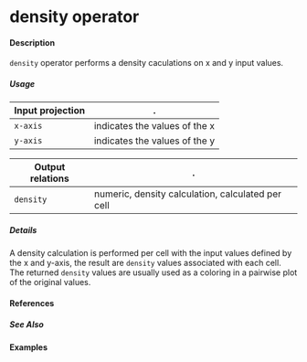 # density operator

#### Description
`density` operator performs a density caculations on x and y input values.

##### Usage
Input projection|.
---|---
`x-axis`  | indicates the values of the x
`y-axis`  | indicates the values of the y


Output relations|.
---|---
`density`| numeric, density calculation, calculated per cell

##### Details
A density calculation is performed per cell with the input values defined by the x and y-axis, the result are `density` values associated with each cell. The returned `density` values are usually used as a coloring in a pairwise plot of the original values. 


#### References

##### See Also

#### Examples




 
 
